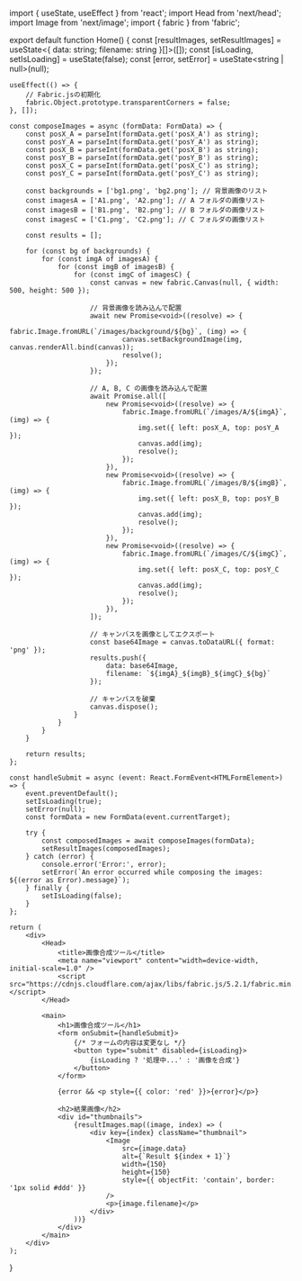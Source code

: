 import { useState, useEffect } from 'react';
import Head from 'next/head';
import Image from 'next/image';
import { fabric } from 'fabric';

export default function Home() {
    const [resultImages, setResultImages] = useState<{ data: string; filename: string }[]>([]);
    const [isLoading, setIsLoading] = useState<boolean>(false);
    const [error, setError] = useState<string | null>(null);

    useEffect(() => {
        // Fabric.jsの初期化
        fabric.Object.prototype.transparentCorners = false;
    }, []);

    const composeImages = async (formData: FormData) => {
        const posX_A = parseInt(formData.get('posX_A') as string);
        const posY_A = parseInt(formData.get('posY_A') as string);
        const posX_B = parseInt(formData.get('posX_B') as string);
        const posY_B = parseInt(formData.get('posY_B') as string);
        const posX_C = parseInt(formData.get('posX_C') as string);
        const posY_C = parseInt(formData.get('posY_C') as string);

        const backgrounds = ['bg1.png', 'bg2.png']; // 背景画像のリスト
        const imagesA = ['A1.png', 'A2.png']; // A フォルダの画像リスト
        const imagesB = ['B1.png', 'B2.png']; // B フォルダの画像リスト
        const imagesC = ['C1.png', 'C2.png']; // C フォルダの画像リスト

        const results = [];

        for (const bg of backgrounds) {
            for (const imgA of imagesA) {
                for (const imgB of imagesB) {
                    for (const imgC of imagesC) {
                        const canvas = new fabric.Canvas(null, { width: 500, height: 500 });

                        // 背景画像を読み込んで配置
                        await new Promise<void>((resolve) => {
                            fabric.Image.fromURL(`/images/background/${bg}`, (img) => {
                                canvas.setBackgroundImage(img, canvas.renderAll.bind(canvas));
                                resolve();
                            });
                        });

                        // A, B, C の画像を読み込んで配置
                        await Promise.all([
                            new Promise<void>((resolve) => {
                                fabric.Image.fromURL(`/images/A/${imgA}`, (img) => {
                                    img.set({ left: posX_A, top: posY_A });
                                    canvas.add(img);
                                    resolve();
                                });
                            }),
                            new Promise<void>((resolve) => {
                                fabric.Image.fromURL(`/images/B/${imgB}`, (img) => {
                                    img.set({ left: posX_B, top: posY_B });
                                    canvas.add(img);
                                    resolve();
                                });
                            }),
                            new Promise<void>((resolve) => {
                                fabric.Image.fromURL(`/images/C/${imgC}`, (img) => {
                                    img.set({ left: posX_C, top: posY_C });
                                    canvas.add(img);
                                    resolve();
                                });
                            }),
                        ]);

                        // キャンバスを画像としてエクスポート
                        const base64Image = canvas.toDataURL({ format: 'png' });
                        results.push({
                            data: base64Image,
                            filename: `${imgA}_${imgB}_${imgC}_${bg}`
                        });

                        // キャンバスを破棄
                        canvas.dispose();
                    }
                }
            }
        }

        return results;
    };

    const handleSubmit = async (event: React.FormEvent<HTMLFormElement>) => {
        event.preventDefault();
        setIsLoading(true);
        setError(null);
        const formData = new FormData(event.currentTarget);

        try {
            const composedImages = await composeImages(formData);
            setResultImages(composedImages);
        } catch (error) {
            console.error('Error:', error);
            setError(`An error occurred while composing the images: ${(error as Error).message}`);
        } finally {
            setIsLoading(false);
        }
    };

    return (
        <div>
            <Head>
                <title>画像合成ツール</title>
                <meta name="viewport" content="width=device-width, initial-scale=1.0" />
                <script src="https://cdnjs.cloudflare.com/ajax/libs/fabric.js/5.2.1/fabric.min.js"></script>
            </Head>

            <main>
                <h1>画像合成ツール</h1>
                <form onSubmit={handleSubmit}>
                    {/* フォームの内容は変更なし */}
                    <button type="submit" disabled={isLoading}>
                        {isLoading ? '処理中...' : '画像を合成'}
                    </button>
                </form>

                {error && <p style={{ color: 'red' }}>{error}</p>}

                <h2>結果画像</h2>
                <div id="thumbnails">
                    {resultImages.map((image, index) => (
                        <div key={index} className="thumbnail">
                            <Image
                                src={image.data}
                                alt={`Result ${index + 1}`}
                                width={150}
                                height={150}
                                style={{ objectFit: 'contain', border: '1px solid #ddd' }}
                            />
                            <p>{image.filename}</p>
                        </div>
                    ))}
                </div>
            </main>
        </div>
    );
}